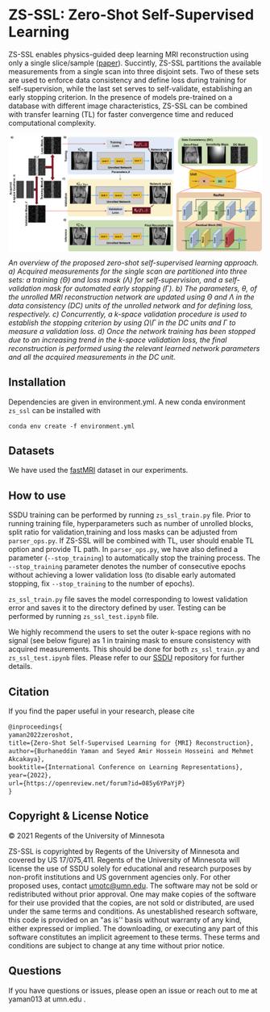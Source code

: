 # ZS-SSL: Zero-Shot Self-Supervised Learning
ZS-SSL enables physics-guided deep learning MRI reconstruction using only a single slice/sample ([paper](https://openreview.net/forum?id=085y6YPaYjP)).
Succintly, ZS-SSL  partitions the available measurements from a single scan into three disjoint sets. Two of these sets are used to enforce data consistency and define loss during training for self-supervision, while the last set serves to self-validate, establishing an early stopping criterion. In the presence of models pre-trained on a database with different image characteristics, ZS-SSL can be combined with transfer learning (TL) for faster convergence time and reduced computational complexity.

<img src="figs/zs_ssl_overview.PNG" align="center" width="750px"> <br>

*An overview of the proposed zero-shot self-supervised learning approach. a) Acquired
measurements for the single scan are partitioned into three sets: a training (Θ) and loss mask (Λ) for
self-supervision, and a self-validation mask for automated early stopping (Γ). b) The parameters,
θ, of the unrolled MRI reconstruction network are updated using Θ and Λ in the data consistency
(DC) units of the unrolled network and for defining loss, respectively. c) Concurrently, a k-space
validation procedure is used to establish the stopping criterion by using Ω\Γ in the DC units and Γ
to measure a validation loss. d) Once the network training has been stopped due to an increasing
trend in the k-space validation loss, the final reconstruction is performed using the relevant learned
network parameters and all the acquired measurements in the DC unit.*


## Installation
Dependencies are given in environment.yml. A new conda environment `zs_ssl` can be installed with
```
conda env create -f environment.yml
```
## Datasets
We have used the [fastMRI](https://fastmri.med.nyu.edu/) dataset in our experiments.

## How to use
SSDU training can be performed by running `zs_ssl_train.py` file. Prior to running training file, hyperparameters such as number of unrolled blocks, split ratio for validation,training and loss masks can be adjusted from `parser_ops.py`. If ZS-SSL will be combined with TL, user should enable TL option and provide TL path. In `parser_ops.py`, we have also defined a parameter (`--stop_training`) to automatically stop the training process. The `--stop_training` parameter denotes the number of consecutive epochs without achieving a lower validation loss (to disable early automated stopping, fix `--stop_training` to  the number of epochs). 

`zs_ssl_train.py`  file saves the model corresponding to lowest validation error and saves it to the directory defined by user. Testing can be performed by running `zs_ssl_test.ipynb` file. 

We highly recommend the users to set the outer k-space regions with no signal (see below figure) as 1 in training mask to ensure consistency with acquired measurements. This should be done for both `zs_ssl_train.py` and `zs_ssl_test.ipynb` files. Please refer to our [SSDU](https://github.com/byaman14/SSDU) repository for further details.

## Citation
If you find the paper useful in your research, please cite
```
@inproceedings{
yaman2022zeroshot,
title={Zero-Shot Self-Supervised Learning for {MRI} Reconstruction},
author={Burhaneddin Yaman and Seyed Amir Hossein Hosseini and Mehmet Akcakaya},
booktitle={International Conference on Learning Representations},
year={2022},
url={https://openreview.net/forum?id=085y6YPaYjP}
}
```

## Copyright & License Notice
© 2021 Regents of the University of Minnesota

ZS-SSL is copyrighted by Regents of the University of Minnesota and covered by US 17/075,411. Regents of the University of Minnesota will license the use of SSDU solely for educational and research purposes by non-profit institutions and US government agencies only. For other proposed uses, contact umotc@umn.edu. The software may not be sold or redistributed without prior approval. One may make copies of the software for their use provided that the copies, are not sold or distributed, are used under the same terms and conditions. As unestablished research software, this code is provided on an "as is'' basis without warranty of any kind, either expressed or implied. The downloading, or executing any part of this software constitutes an implicit agreement to these terms. These terms and conditions are subject to change at any time without prior notice.

## Questions
If you have questions or issues, please open an issue or reach out to me at yaman013 at umn.edu .
